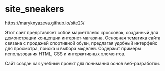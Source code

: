 # site_sneakers
https://maryknyazeva.github.io/site23/

Этот сайт представляет собой маркетплейс кроссовок, созданный для демонстрации концепции интернет-магазина. Основная тематика сайта связана с продажей спортивной обуви, предлагая удобный интерфейс для просмотра, поиска и выбора моделей. Содержит примеры использования HTML, CSS и интерактивных элементов.

Сайт создан как учебный проект для понимания основ веб-разработки. 
